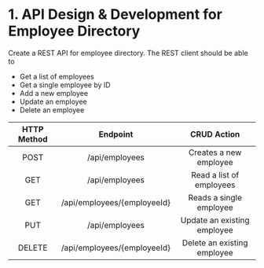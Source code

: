 # 1. API Design & Development for Employee Directory
Create a REST API for employee directory. The REST client should be able to

- Get a list of employees
- Get a single employee by ID
- Add a new employee
- Update an employee
- Delete an employee

| HTTP Method   | Endpoint   | CRUD Action   |
|:-------------:|:----------:|:-------------:|
| POST          | /api/employees | Creates a new employee |
| GET           | /api/employees | Read a list of employees |
| GET           | /api/employees/{employeeId} | Reads a single employee
| PUT           | /api/employees | Update an existing employee |
| DELETE        | /api/employees/{employeeId} | Delete an existing employee |
